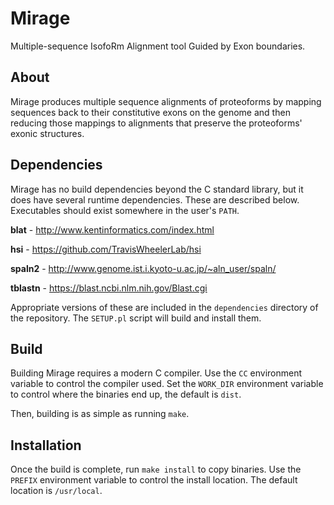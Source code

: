 # Mirage

Multiple-sequence IsofoRm Alignment tool Guided by Exon boundaries.

## About

Mirage produces multiple sequence alignments of proteoforms by mapping sequences
back to their constitutive exons on the genome and then reducing those mappings
to alignments that preserve the proteoforms' exonic structures.

## Dependencies

Mirage has no build dependencies beyond the C standard library, but it does have
several runtime dependencies. These are described below. Executables should
exist somewhere in the user's `PATH`.

**blat** - <http://www.kentinformatics.com/index.html>

**hsi** - <https://github.com/TravisWheelerLab/hsi>

**spaln2** - <http://www.genome.ist.i.kyoto-u.ac.jp/~aln_user/spaln/>

**tblastn** - <https://blast.ncbi.nlm.nih.gov/Blast.cgi>

Appropriate versions of these are included in the `dependencies` directory of
the repository. The `SETUP.pl` script will build and install them.

## Build

Building Mirage requires a modern C compiler. Use the `CC` environment variable
to control the compiler used. Set the `WORK_DIR` environment variable to control
where the binaries end up, the default is `dist`.

Then, building is as simple as running `make`.

## Installation

Once the build is complete, run `make install` to copy binaries. Use the
`PREFIX` environment variable to control the install location. The default
location is `/usr/local`.


